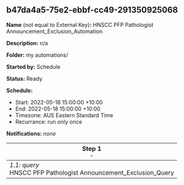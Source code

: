 ## b47da4a5-75e2-ebbf-cc49-291350925068

**Name** (not equal to External Key)**:** HNSCC PFP Pathologist Announcement_Exclusion_Automation

**Description:** n/a

**Folder:** my automations/

**Started by:** Schedule

**Status:** Ready

**Schedule:**

* Start: 2022-05-18 15:00:00 +10:00
* End: 2022-05-18 15:00:00 +10:00
* Timezone: AUS Eastern Standard Time
* Recurrance: run only once

**Notifications:** _none_


| Step 1<br>_<small>-</small>_ |
| --- |
| _1.1: query_<br>HNSCC PFP Pathologist Announcement_Exclusion_Query |
